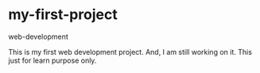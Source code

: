 # my-first-project
web-development

This is my first web development project. 
And, I am still working on it.
This just for learn purpose only.
